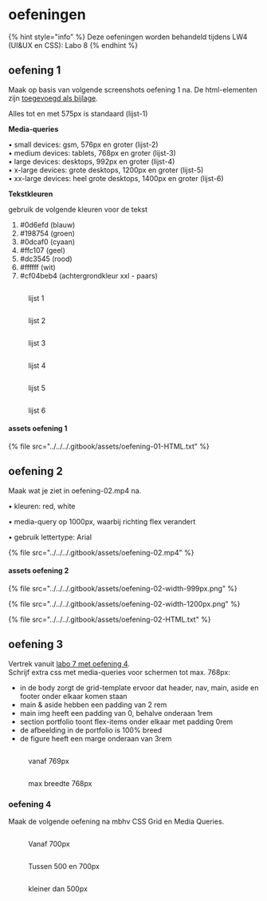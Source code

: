 # oefeningen

{% hint style="info" %}
Deze oefeningen worden behandeld tijdens LW4 (UI\&UX en CSS): Labo 8
{% endhint %}

## oefening 1

Maak op basis van volgende screenshots oefening 1 na. De html-elementen zijn [toegevoegd als bijlage](oefeningen.md#assets-oefening-1).

Alles tot en met 575px is standaard (lijst-1)

**Media-queries**

• small devices: gsm, 576px en groter (lijst-2)\
• medium devices: tablets, 768px en groter (lijst-3)\
• large devices: desktops, 992px en groter (lijst-4)\
• x-large devices: grote desktops, 1200px en groter (lijst-5)\
• xx-large devices: heel grote desktops, 1400px en groter (lijst-6)

**Tekstkleuren**

gebruik de volgende kleuren voor de tekst

1. \#0d6efd (blauw)
2. \#198754 (groen)
3. \#0dcaf0 (cyaan)
4. \#ffc107 (geel)
5. \#dc3545 (rood)
6. \#ffffff (wit)
7. \#cf04beb4 (achtergrondkleur xxl - paars)

<div><figure><img src="../../../.gitbook/assets/width-575px.png" alt=""><figcaption><p>lijst 1</p></figcaption></figure> <figure><img src="../../../.gitbook/assets/width-576px.png" alt=""><figcaption><p>lijst 2</p></figcaption></figure> <figure><img src="../../../.gitbook/assets/width-768px.png" alt=""><figcaption><p>lijst 3</p></figcaption></figure> <figure><img src="../../../.gitbook/assets/width-992px.png" alt=""><figcaption><p>lijst 4</p></figcaption></figure> <figure><img src="../../../.gitbook/assets/width-1200px.png" alt=""><figcaption><p>lijst 5</p></figcaption></figure> <figure><img src="../../../.gitbook/assets/width-1400px.png" alt=""><figcaption><p>lijst 6</p></figcaption></figure></div>

#### assets oefening 1

{% file src="../../../.gitbook/assets/oefening-01-HTML.txt" %}

## oefening 2

Maak wat je ziet in oefening-02.mp4 na.

• kleuren: red, white&#x20;

• media-query op 1000px, waarbij richting flex verandert&#x20;

• gebruik lettertype: Arial

{% file src="../../../.gitbook/assets/oefening-02.mp4" %}

#### assets oefening 2

{% file src="../../../.gitbook/assets/oefening-02-width-999px.png" %}

{% file src="../../../.gitbook/assets/oefening-02-width-1200px.png" %}

{% file src="../../../.gitbook/assets/oefening-02-HTML.txt" %}

## oefening 3

Vertrek vanuit [labo 7 met oefening 4](https://apwt.gitbook.io/webtechnologie/css/natuurlijke-volgorde/flex/oefeningen#oefening-4).\
Schrijf extra css met media-queries voor schermen tot max. 768px:

* in de body zorgt de grid-template ervoor dat header, nav, main, aside en footer onder elkaar komen staan
* main & aside hebben een padding van 2 rem
* main img heeft een padding van 0, behalve onderaan 1rem
* section portfolio toont flex-items onder elkaar met padding 0rem
* de afbeelding in de portfolio is 100% breed
* de figure heeft een marge onderaan van 3rem

<div><figure><img src="../../../.gitbook/assets/Screenshot 2024-09-24 at 16.56.09.png" alt=""><figcaption><p>vanaf 769px</p></figcaption></figure> <figure><img src="../../../.gitbook/assets/Screenshot 2024-09-24 at 16.56.13.png" alt=""><figcaption><p>max breedte 768px</p></figcaption></figure></div>

### oefening 4

Maak de volgende oefening na mbhv CSS Grid en Media Queries.

<div><figure><img src="../../../.gitbook/assets/Screenshot 2024-10-25 at 13.27.30.png" alt=""><figcaption><p>Vanaf 700px</p></figcaption></figure> <figure><img src="../../../.gitbook/assets/Screenshot 2024-10-25 at 13.27.41.png" alt=""><figcaption><p>Tussen 500 en 700px</p></figcaption></figure> <figure><img src="../../../.gitbook/assets/Screenshot 2024-10-25 at 13.27.49.png" alt=""><figcaption><p>kleiner dan 500px</p></figcaption></figure></div>



